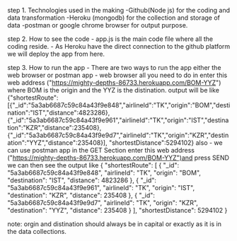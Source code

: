 step 1. Technologies used in the making
      -Github(Node js) for the coding and data transformation 
      -Heroku (mongodb) for the collection and storage of data 
      -postman or google chrome browser for output purpose.
      
step 2. How to see the code 
       - app.js is the main code file where all the coding reside.
       - As Heroku have the direct connection to the github platform we will deploy the app from here.
       
step 3. How to run the app
       - There are two ways to run the app either the web browser or postman app 
       -  web browser all you need to do in enter this web address ("https://mighty-depths-86733.herokuapp.com/BOM-YYZ") 
       where BOM is the origin and the YYZ is the distination. output will be like 
       {"shortestRoute":[{"_id":"5a3ab6687c59c84a43f9e848","airlineId":"TK","origin":"BOM","destination":"IST","distance":4823286},
       {"_id":"5a3ab6687c59c84a43f9e961","airlineId":"TK","origin":"IST","destination":"KZR","distance":235408},
       {"_id":"5a3ab6687c59c84a43f9e9d7","airlineId":"TK","origin":"KZR","destination":"YYZ","distance":235408}],
       "shortestDistance":5294102}
       also
       - we can use postman app in the GET Section enter this web address ("https://mighty-depths-86733.herokuapp.com/BOM-YYZ")and
       press SEND we can then see the output  like 
       {
    "shortestRoute": [
        {
            "_id": "5a3ab6687c59c84a43f9e848",
            "airlineId": "TK",
            "origin": "BOM",
            "destination": "IST",
            "distance": 4823286
        },
        {
            "_id": "5a3ab6687c59c84a43f9e961",
            "airlineId": "TK",
            "origin": "IST",
            "destination": "KZR",
            "distance": 235408
        },
        {
            "_id": "5a3ab6687c59c84a43f9e9d7",
            "airlineId": "TK",
            "origin": "KZR",
            "destination": "YYZ",
            "distance": 235408
        }
    ],
    "shortestDistance": 5294102
}

note: orgin and distination should always be in capital or exactly as it is in the data collections. 
